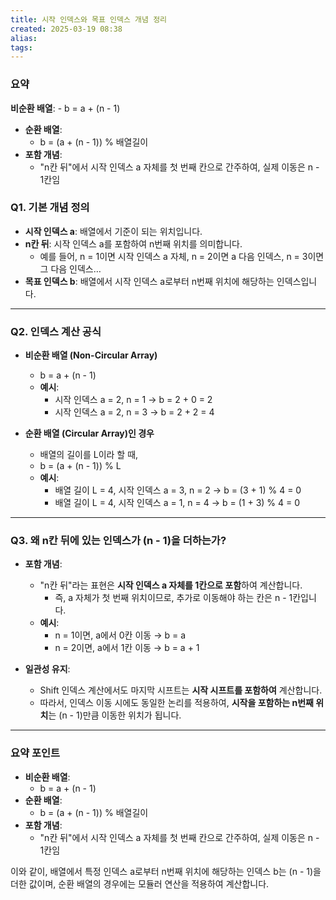 ```yaml
---
title: 시작 인덱스와 목표 인덱스 개념 정리
created: 2025-03-19 08:38
alias:
tags:
---
```

### 요약
**비순환 배열**:
    - b = a + (n - 1)
- **순환 배열**:
    - b = (a + (n - 1)) % 배열길이
- **포함 개념**:
    - "n칸 뒤"에서 시작 인덱스 a 자체를 첫 번째 칸으로 간주하여, 실제 이동은 n - 1칸임

### Q1. 기본 개념 정의

- **시작 인덱스 a**: 배열에서 기준이 되는 위치입니다.
- **n칸 뒤**: 시작 인덱스 a를 포함하여 n번째 위치를 의미합니다.
    - 예를 들어, n = 1이면 시작 인덱스 a 자체, n = 2이면 a 다음 인덱스, n = 3이면 그 다음 인덱스…
- **목표 인덱스 b**: 배열에서 시작 인덱스 a로부터 n번째 위치에 해당하는 인덱스입니다.

---

### Q2. 인덱스 계산 공식

- **비순환 배열 (Non-Circular Array)**
    
    - b = a + (n - 1)
    - **예시**:
        - 시작 인덱스 a = 2, n = 1 → b = 2 + 0 = 2
        - 시작 인덱스 a = 2, n = 3 → b = 2 + 2 = 4
- **순환 배열 (Circular Array)인 경우**
    
    - 배열의 길이를 L이라 할 때,
    - b = (a + (n - 1)) % L
    - **예시**:
        - 배열 길이 L = 4, 시작 인덱스 a = 3, n = 2 → b = (3 + 1) % 4 = 0
        - 배열 길이 L = 4, 시작 인덱스 a = 1, n = 4 → b = (1 + 3) % 4 = 0

---

### Q3. 왜 n칸 뒤에 있는 인덱스가 (n - 1)을 더하는가?

- **포함 개념**:
    
    - "n칸 뒤"라는 표현은 **시작 인덱스 a 자체를 1칸으로 포함**하여 계산합니다.
        - 즉, a 자체가 첫 번째 위치이므로, 추가로 이동해야 하는 칸은 n - 1칸입니다.
    - **예시**:
        - n = 1이면, a에서 0칸 이동 → b = a
        - n = 2이면, a에서 1칸 이동 → b = a + 1
- **일관성 유지**:
    
    - Shift 인덱스 계산에서도 마지막 시프트는 **시작 시프트를 포함하여** 계산합니다.
    - 따라서, 인덱스 이동 시에도 동일한 논리를 적용하여, **시작을 포함하는 n번째 위치**는 (n - 1)만큼 이동한 위치가 됩니다.

---

### 요약 포인트

- **비순환 배열**:
    - b = a + (n - 1)
- **순환 배열**:
    - b = (a + (n - 1)) % 배열길이
- **포함 개념**:
    - "n칸 뒤"에서 시작 인덱스 a 자체를 첫 번째 칸으로 간주하여, 실제 이동은 n - 1칸임

이와 같이, 
배열에서 특정 인덱스 a로부터 n번째 위치에 해당하는 인덱스 b는 (n - 1)을 더한 값이며, 
순환 배열의 경우에는 모듈러 연산을 적용하여 계산합니다.